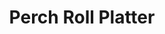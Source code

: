 ---
title: "Perch Roll Platter"
description: "2 perch rolls seasoned & cooked to perfection, served on a grilled bun, covered in our homemade sauce, with fresh-cut fries, & coleslaw."
price_s: ""
price_l: "19.50"
price_lg: ""
weight: "4"
---